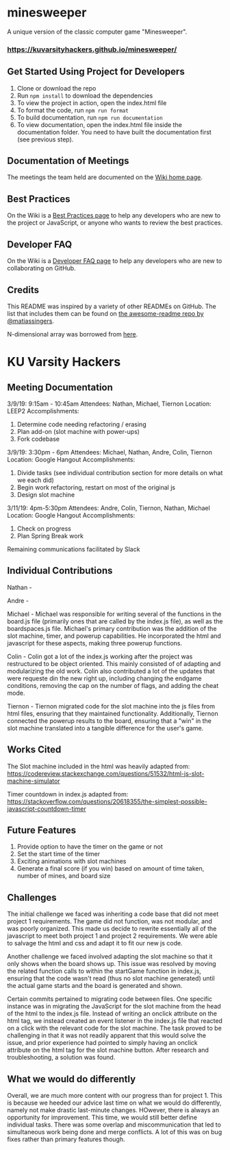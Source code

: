 # minesweeper

A unique version of the classic computer game "Minesweeper".

### https://kuvarsityhackers.github.io/minesweeper/

## Get Started Using Project for Developers

1. Clone or download the repo
1. Run `npm install` to download the dependencies
1. To view the project in action, open the index.html file
1. To format the code, run `npm run format`
1. To build documentation, run `npm run documentation`
1. To view documentation, open the index.html file inside the documentation folder. You need to have built the documentation first (see previous step).

## Documentation of Meetings

The meetings the team held are documented on the [Wiki home page](https://github.com/CompSciLauren/minesweeper/wiki).

## Best Practices

On the Wiki is a [Best Practices page](https://github.com/CompSciLauren/minesweeper/wiki/Best-Practices) to help any developers who are new to the project or JavaScript, or anyone who wants to review the best practices.

## Developer FAQ

On the Wiki is a [Developer FAQ page](https://github.com/CompSciLauren/minesweeper/wiki/Developer-FAQ) to help any developers who are new to collaborating on GitHub.

## Credits

This README was inspired by a variety of other READMEs on GitHub. The list that includes them can be found on [the awesome-readme repo by @matiassingers](https://github.com/matiassingers/awesome-readme).

N-dimensional array was borrowed from [here](https://stackoverflow.com/questions/966225/how-can-i-create-a-two-dimensional-array-in-javascript/966938#966938).




# KU Varsity Hackers

## Meeting Documentation

3/9/19: 9:15am - 10:45am
Attendees: Nathan, Michael, Tiernon
Location: LEEP2
Accomplishments: 
1) Determine code needing refactoring / erasing
2) Plan add-on (slot machine with power-ups)
3) Fork codebase

3/9/19: 3:30pm - 6pm
Attendees: Michael, Nathan, Andre, Colin, Tiernon
Location: Google Hangout
Accomplishments: 
1) Divide tasks (see individual contribution section for more details on what we each did)
2) Begin work refactoring, restart on most of the original js
3) Design slot machine

3/11/19: 4pm-5:30pm
Attendees: Andre, Colin, Tiernon, Nathan, Michael
Location: Google Hangout
Accomplishments: 
1) Check on progress
2) Plan Spring Break work

Remaining communications facilitated by Slack


## Individual Contributions
Nathan - 

Andre - 

Michael - Michael was responsible for writing several of the functions in the board.js file (primarily ones that are called by the index.js file), as well as the boardspaces.js file. Michael's primary contribution was the addition of the slot machine, timer, and powerup capabilities. He incorporated the html and javascript for these aspects, making three powerup functions.

Colin - Colin got a lot of the index.js working after the project was restructured to be object oriented. This mainly consisted of of adapting and modularizing the old work. Colin also contributed a lot of the updates that were requeste din the new right up, including changing the endgame conditions, removing the cap on the number of flags, and adding the cheat mode.

Tiernon - Tiernon migrated code for the slot machine into the js files from html files, ensuring that they maintained functionality. Additionally, Tiernon connected the powerup results to the board, ensuring that a "win" in the slot machine translated into a tangible difference for the user's game.


## Works Cited
The Slot machine included in the html was heavily adapted from:
https://codereview.stackexchange.com/questions/51532/html-js-slot-machine-simulator

Timer countdown in index.js adapted from:
https://stackoverflow.com/questions/20618355/the-simplest-possible-javascript-countdown-timer

## Future Features
1) Provide option to have the timer on the game or not
2) Set the start time of the timer
3) Exciting animations with slot machines
4) Generate a final score (if you win) based on amount of time taken, number of mines, and board size

## Challenges
The initial challenge we faced was inheriting a code base that did not meet project 1 requirements. The game did not function, was not modular, and was poorly organized. This made us decide to rewrite essentially all of the javascript to meet both project 1 and project 2 requirements. We were able to salvage the html and css and adapt it to fit our new js code.

Another challenge we faced involved adapting the slot machine so that it only shows when the board shows up. This issue was resolved by moving the related function calls to within the startGame function in index.js, ensuring that the code wasn't read (thus no slot machine generated) until the actual game starts and the board is generated and shown.

Certain commits pertained to migrating code between files.  One specific instance was in migrating the JavaScript for the slot machine from the head of the html to the index.js file.  Instead of writing an onclick attribute on the html tag, we instead created an event listener in the index.js file that reacted on a click with the relevant code for the slot machine.  The task proved to be challenging in that it was not readily apparent that this would solve the issue, and prior experience had pointed to simply having an onclick attribute on the html tag for the slot machine button.  After research and troubleshooting, a solution was found.

## What we would do differently
Overall, we are much more content with our progress than for project 1. This is because we heeded our advice last time on what we would do differently, namely not make drastic last-minute changes. HOwever, there is always an opportunity for improvement. This time, we would still better define individual tasks. There was some overlap and miscommunication that led to simultaneous work being done and merge conflicts. A lot of this was on bug fixes rather than primary features though. 
